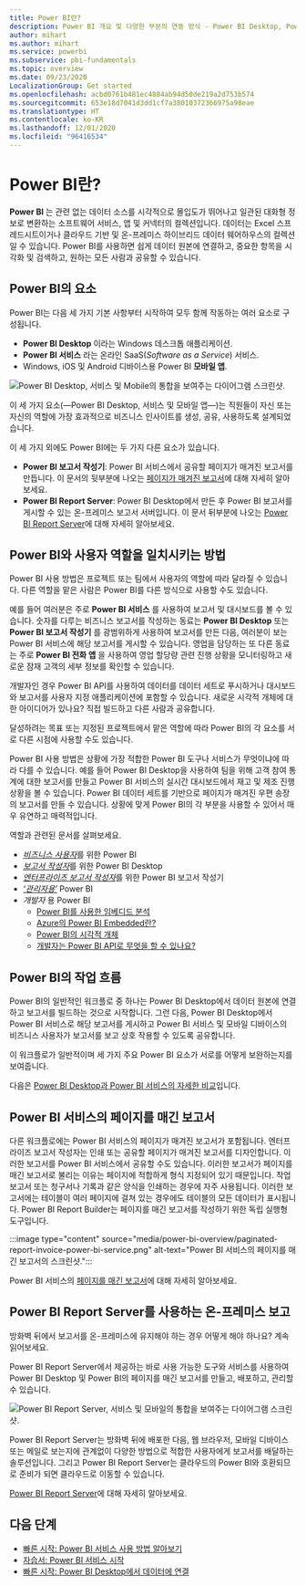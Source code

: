 ```yaml
---
title: Power BI란?
description: Power BI 개요 및 다양한 부분의 연동 방식 - Power BI Desktop, Power BI 서비스, Power BI Mobile, Report Server 및 Power BI Embedded.
author: mihart
ms.author: mihart
ms.service: powerbi
ms.subservice: pbi-fundamentals
ms.topic: overview
ms.date: 09/23/2020
LocalizationGroup: Get started
ms.openlocfilehash: acbd0761b481ec4884ab94d50de219a2d753b574
ms.sourcegitcommit: 653e18d7041d3dd1cf7a38010372366975a98eae
ms.translationtype: HT
ms.contentlocale: ko-KR
ms.lasthandoff: 12/01/2020
ms.locfileid: "96416534"
---
```

# <a name="what-is-power-bi"></a>Power BI란?
**Power BI** 는 관련 없는 데이터 소스를 시각적으로 몰입도가 뛰어나고 일관된 대화형 정보로 변환하는 소프트웨어 서비스, 앱 및 커넥터의 컬렉션입니다. 데이터는 Excel 스프레드시트이거나 클라우드 기반 및 온-프레미스 하이브리드 데이터 웨어하우스의 컬렉션일 수 있습니다. Power BI를 사용하면 쉽게 데이터 원본에 연결하고, 중요한 항목을 시각화 및 검색하고, 원하는 모든 사람과 공유할 수 있습니다.

## <a name="the-parts-of-power-bi"></a>Power BI의 요소
Power BI는 다음 세 가지 기본 사항부터 시작하여 모두 함께 작동하는 여러 요소로 구성됩니다. 
- **Power BI Desktop** 이라는 Windows 데스크톱 애플리케이션.
- **Power BI 서비스** 라는 온라인 SaaS(*Software as a Service*) 서비스. 
- Windows, iOS 및 Android 디바이스용 Power BI **모바일 앱**.

![Power BI Desktop, 서비스 및 Mobile의 통합을 보여주는 다이어그램 스크린샷.](media/power-bi-overview/power-bi-overview-blocks.png)

이 세 가지 요소(&mdash;Power BI Desktop, 서비스 및 모바일 앱&mdash;)는 직원들이 자신 또는 자신의 역할에 가장 효과적으로 비즈니스 인사이트를 생성, 공유, 사용하도록 설계되었습니다.

이 세 가지 외에도 Power BI에는 두 가지 다른 요소가 있습니다.

- **Power BI 보고서 작성기**: Power BI 서비스에서 공유할 페이지가 매겨진 보고서를 만듭니다. 이 문서의 뒷부분에 나오는 [페이지가 매겨진 보고서](#paginated-reports-in-the-power-bi-service)에 대해 자세히 알아보세요.
- **Power BI Report Server**: Power BI Desktop에서 만든 후 Power BI 보고서를 게시할 수 있는 온-프레미스 보고서 서버입니다. 이 문서 뒤부분에 나오는 [Power BI Report Server](#on-premises-reporting-with-power-bi-report-server)에 대해 자세히 알아보세요.

## <a name="how-power-bi-matches-your-role"></a>Power BI와 사용자 역할을 일치시키는 방법
Power BI 사용 방법은 프로젝트 또는 팀에서 사용자의 역할에 따라 달라질 수 있습니다. 다른 역할을 맡은 사람은 Power BI를 다른 방식으로 사용할 수도 있습니다.

예를 들어 여러분은 주로 **Power BI 서비스** 를 사용하여 보고서 및 대시보드를 볼 수 있습니다. 숫자를 다루는 비즈니스 보고서를 작성하는 동료는 **Power BI Desktop** 또는 **Power BI 보고서 작성기** 를 광범위하게 사용하여 보고서를 만든 다음, 여러분이 보는 Power BI 서비스에 해당 보고서를 게시할 수 있습니다. 영업을 담당하는 또 다른 동료는 주로 **Power BI 전화 앱** 을 사용하여 영업 할당량 관련 진행 상황을 모니터링하고 새로운 잠재 고객의 세부 정보를 확인할 수 있습니다.

개발자인 경우 Power BI API를 사용하여 데이터를 데이터 세트로 푸시하거나 대시보드와 보고서를 사용자 지정 애플리케이션에 포함할 수 있습니다. 새로운 시각적 개체에 대한 아이디어가 있나요? 직접 빌드하고 다른 사람과 공유합니다.  

달성하려는 목표 또는 지정된 프로젝트에서 맡은 역할에 따라 Power BI의 각 요소를 서로 다른 시점에 사용할 수도 있습니다.

Power BI 사용 방법은 상황에 가장 적합한 Power BI 도구나 서비스가 무엇이냐에 따라 다를 수 있습니다. 예를 들어 Power BI Desktop을 사용하여 팀을 위해 고객 참여 통계에 대한 보고서를 만들고 Power BI 서비스의 실시간 대시보드에서 재고 및 제조 진행 상황을 볼 수 있습니다. Power BI 데이터 세트를 기반으로 페이지가 매겨진 우편 송장의 보고서를 만들 수 있습니다. 상황에 맞게 Power BI의 각 부분을 사용할 수 있어서 매우 유연하고 매력적입니다.

역할과 관련된 문서를 살펴보세요.
- [*비즈니스 사용자*](../consumer/end-user-consumer.md)를 위한 Power BI
- [*보고서 작성자*](desktop-what-is-desktop.md)를 위한 Power BI Desktop
- [*엔터프라이즈 보고서 작성자*](../paginated-reports/paginated-reports-report-builder-power-bi.md)를 위한 Power BI 보고서 작성기
- [ *‘관리자용’*](../admin/service-admin-administering-power-bi-in-your-organization.md) Power BI
- *개발자* 용 Power BI
    * [Power BI를 사용한 임베디드 분석](../developer/embedded/embedding.md)
    * [Azure의 Power BI Embedded란?](../developer/embedded/azure-pbie-what-is-power-bi-embedded.md)
    * [Power BI의 시각적 개체](../developer/visuals/power-bi-custom-visuals.md)
    * [개발자는 Power BI API로 무엇을 할 수 있나요?](../developer/automation/overview-of-power-bi-rest-api.md)

## <a name="the-flow-of-work-in-power-bi"></a>Power BI의 작업 흐름
Power BI의 일반적인 워크플로 중 하나는 Power BI Desktop에서 데이터 원본에 연결하고 보고서를 빌드하는 것으로 시작합니다. 그런 다음, Power BI Desktop에서 Power BI 서비스로 해당 보고서를 게시하고 Power BI 서비스 및 모바일 디바이스의 비즈니스 사용자가 보고서를 보고 상호 작용할 수 있도록 공유합니다.

이 워크플로가 일반적이며 세 가지 주요 Power BI 요소가 서로를 어떻게 보완하는지를 보여줍니다.

다음은 [Power BI Desktop과 Power BI 서비스의 자세한 비교](../fundamentals/service-service-vs-desktop.md)입니다.

## <a name="paginated-reports-in-the-power-bi-service"></a>Power BI 서비스의 페이지를 매긴 보고서

다른 워크플로에는 Power BI 서비스의 페이지가 매겨진 보고서가 포함됩니다. 엔터프라이즈 보고서 작성자는 인쇄 또는 공유할 페이지가 매겨진 보고서를 디자인합니다. 이러한 보고서를 Power BI 서비스에서 공유할 수도 있습니다. 이러한 보고서가 페이지를 매긴 보고서로 불리는 이유는 페이지에 적합하게 형식 지정되어 있기 때문입니다. 작업 보고서 또는 청구서나 기록과 같은 양식을 인쇄하는 경우에 자주 사용됩니다. 이러한 보고서에는 테이블이 여러 페이지에 걸쳐 있는 경우에도 테이블의 모든 데이터가 표시됩니다. Power BI Report Builder는 페이지를 매긴 보고서를 작성하기 위한 독립 실행형 도구입니다.

:::image type="content" source="media/power-bi-overview/paginated-report-invoice-power-bi-service.png" alt-text="Power BI 서비스의 페이지를 매긴 보고서의 스크린샷.":::

Power BI 서비스의 [페이지를 매긴 보고서](../paginated-reports/paginated-reports-report-builder-power-bi.md)에 대해 자세히 알아보세요.

## <a name="on-premises-reporting-with-power-bi-report-server"></a>Power BI Report Server를 사용하는 온-프레미스 보고

방화벽 뒤에서 보고서를 온-프레미스에 유지해야 하는 경우 어떻게 해야 하나요?  계속 읽어보세요.

Power BI Report Server에서 제공하는 바로 사용 가능한 도구와 서비스를 사용하여 Power BI Desktop 및 Power BI의 페이지를 매긴 보고서를 만들고, 배포하고, 관리할 수 있습니다.

![Power BI Report Server, 서비스 및 모바일의 통합을 보여주는 다이어그램 스크린샷.](media/power-bi-overview/power-bi-report-server2.png)

Power BI Report Server는 방화벽 뒤에 배포한 다음, 웹 브라우저, 모바일 디바이스 또는 메일로 보는지에 관계없이 다양한 방법으로 적합한 사용자에게 보고서를 배달하는 솔루션입니다. 그리고 Power BI Report Server는 클라우드의 Power BI와 호환되므로 준비가 되면 클라우드로 이동할 수 있습니다. 

[Power BI Report Server](../report-server/get-started.md)에 대해 자세히 알아보세요.

## <a name="next-steps"></a>다음 단계
- [빠른 시작: Power BI 서비스 사용 방법 알아보기](../consumer/end-user-experience.md)   
- [자습서: Power BI 서비스 시작](service-get-started.md)
- [빠른 시작: Power BI Desktop에서 데이터에 연결](../connect-data/desktop-quickstart-connect-to-data.md)
